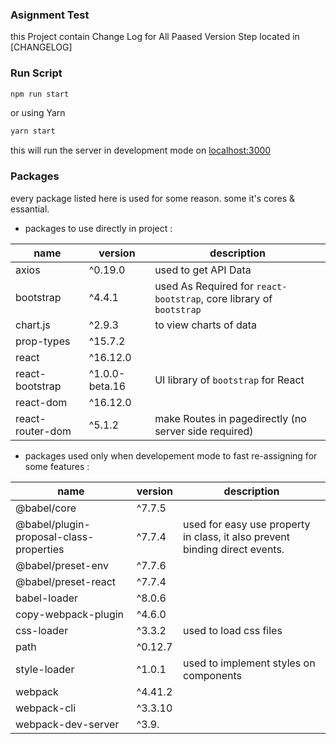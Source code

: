 ### Asignment Test

this Project contain Change Log for All Paased Version Step located in [CHANGELOG]

### Run Script

```bash
npm run start
```

or using Yarn

```bash
yarn start
```

this will run the server in development mode on [localhost:3000](http://localhost:3000)

### Packages

every package listed here is used for some reason. some it's cores & essantial.

-   packages to use directly in project :

| name             | version        | description                                                         |
| ---------------- | -------------- | ------------------------------------------------------------------- |
| axios            | ^0.19.0        | used to get API Data                                                |
| bootstrap        | ^4.4.1         | used As Required for `react-bootstrap`, core library of `bootstrap` |
| chart.js         | ^2.9.3         | to view charts of data                                              |
| prop-types       | ^15.7.2        |                                                                     |
| react            | ^16.12.0       |                                                                     |
| react-bootstrap  | ^1.0.0-beta.16 | UI library of `bootstrap` for React                                 |
| react-dom        | ^16.12.0       |                                                                     |
| react-router-dom | ^5.1.2         | make Routes in pagedirectly (no server side required)               |

-   packages used only when developement mode to fast re-assigning for some features :

| name                                    | version | description                                                                 |
| --------------------------------------- | ------- | --------------------------------------------------------------------------- |
| @babel/core                             | ^7.7.5  |                                                                             |
| @babel/plugin-proposal-class-properties | ^7.7.4  | used for easy use property in class, it also prevent binding direct events. |
| @babel/preset-env                       | ^7.7.6  |                                                                             |
| @babel/preset-react                     | ^7.7.4  |                                                                             |
| babel-loader                            | ^8.0.6  |                                                                             |
| copy-webpack-plugin                     | ^4.6.0  |                                                                             |
| css-loader                              | ^3.3.2  | used to load css files                                                      |
| path                                    | ^0.12.7 |                                                                             |
| style-loader                            | ^1.0.1  | used to implement styles on components                                      |
| webpack                                 | ^4.41.2 |                                                                             |
| webpack-cli                             | ^3.3.10 |                                                                             |
| webpack-dev-server                      | ^3.9.   |                                                                             |
